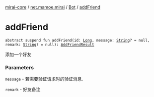 [mirai-core](../../index.md) / [net.mamoe.mirai](../index.md) / [Bot](index.md) / [addFriend](./add-friend.md)

# addFriend

`abstract suspend fun addFriend(id: `[`Long`](https://kotlinlang.org/api/latest/jvm/stdlib/kotlin/-long/index.html)`, message: `[`String`](https://kotlinlang.org/api/latest/jvm/stdlib/kotlin/-string/index.html)`? = null, remark: `[`String`](https://kotlinlang.org/api/latest/jvm/stdlib/kotlin/-string/index.html)`? = null): `[`AddFriendResult`](../../net.mamoe.mirai.data/-add-friend-result/index.md)

添加一个好友

### Parameters

`message` - 若需要验证请求时的验证消息.

`remark` - 好友备注